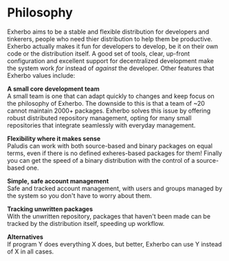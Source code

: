 Philosophy
==========
  Exherbo aims to be a stable and flexible distribution for developers and tinkerers, people who need thier distribution to help them be productive.  Exherbo actually makes it fun for developers to develop, be it on their own code or the distribution itself.  A good set of tools, clear, up-front configuration and excellent support for decentralized development make the system work *for* instead of *against* the developer. Other features that Exherbo values include:


**A small core development team**  
  A small team is one that can adapt quickly to changes and keep focus on the philosophy of Exherbo. The downside to this is that a team of ~20 cannot maintain 2000+ packages. Exherbo solves this issue by offering robust distributed repository management, opting for many small repositories that integrate seamlessly with everyday management.

**Flexibility where it makes sense**  
  Paludis can work with both source-based and binary packages on equal terms, even if there is no defined exheres-based packages for them! Finally you can get the speed of a binary distribution with the control of a source-based one.

**Simple, safe account management**  
  Safe and tracked account management, with users and groups managed by the system so you don't have to worry about them.

**Tracking unwritten packages**  
  With the unwritten repository, packages that haven't been made can be tracked by the distribution itself, speeding up workflow.

**Alternatives**  
    If program Y does everything X does, but better, Exherbo can use Y instead of X in all cases.

